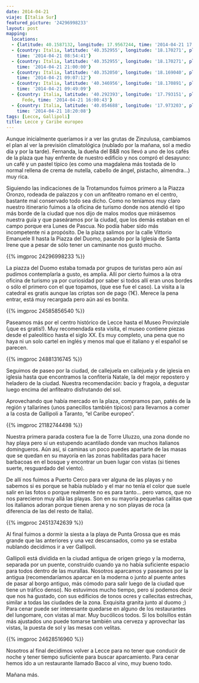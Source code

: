 ```yaml
---
date: 2014-04-21
viaje: [Italia Sur]
featured_picture: '24296998233'
layout: post
mapping:
  locations:
  - {latitude: 40.1587132, longitude: 17.9567244, time: '2014-04-21 17:00:00'}
  - {country: Italia, latitude: '40.352955', longitude: '18.170271', place: Lecce,
    time: '2014-04-21 08:54:41'}
  - {country: Italia, latitude: '40.352955', longitude: '18.170271', place: Lecce,
    time: '2014-04-21 21:00:00'}
  - {country: Italia, latitude: '40.352050', longitude: '18.169040', place: Lecce,
    time: '2014-04-21 09:07:12'}
  - {country: Italia, latitude: '40.346956', longitude: '18.170891', place: Lecce,
    time: '2014-04-21 09:49:09'}
  - {country: Italia, latitude: '40.292393', longitude: '17.793151', place: Padula
      Fede, time: '2014-04-21 16:00:43'}
  - {country: Italia, latitude: '40.054688', longitude: '17.973203', place: Gallipoli,
    time: '2014-04-21 18:20:08'}
tags: [Lecce, Gallipoli]
title: Lecce y Caribe europeo
---
```

Aunque inicialmente queríamos ir a ver las grutas de Zinzulusa, cambiamos el plan al ver la previsión climatológica (nublado por la mañana, sol a medio día y por la tarde). Fernanda, la dueña del B&B nos llevó a uno de los cafés de la plaza que hay enfrente de nuestro edificio y nos compró el desayuno: un café y un pastel típico (es como una magdalena más tostada de lo normal rellena de crema de nutella, cabello de ángel, pistacho, almendra...) muy rica.

Siguiendo las indicaciones de la Trotamundos fuimos primero a la Piazza Oronzo, rodeada de palazzos y con un anfiteatro romano en el centro, bastante mal conservado todo sea dicho. Como no teníamos muy claro nuestro itinerario fuimos a la oficina de turismo donde nos atendió el tipo más borde de la ciudad que nos dijo de malos modos que mirásemos nuestra guía y que paseáramos por la ciudad, que los demás estaban en el campo porque era Lunes de Pascua. No podía haber sido más incompetente ni a propósito. De la plaza salimos por la calle Vittorio Emanuele II hasta la Piazza del Duomo, pasando por la Iglesia de Santa Irene que a pesar de sólo tener un caminante nos gustó mucho.

{{% imgproc 24296998233 %}}

La piazza del Duomo estaba tomada por grupos de turistas pero aún así pudimos contemplarla a gusto, es amplia. Allí por cierto fuimos a la otra oficina de turismo ya por curiosidad por saber si todos allí eran unos bordes o sólo el primero con el que topamos, (que ese fue el caso). La visita a la catedral es gratis aunque las criptas son de pago (1€). Merece la pena entrar, está muy recargada pero aún así es bonita.

{{% imgproc 24585856540 %}}

Paseamos más por el centro histórico de Lecce hasta el Museo Provinziale (¡que es gratis!). Muy recomendada esta visita, el museo contiene piezas desde el paleolítico hasta el siglo XX. Es muy completo, una pena que no haya ni un solo cartel en inglés y menos mal que el italiano y el español se parecen.

{{% imgproc 24881316745 %}}

Seguimos de paseo por la ciudad, de callejuela en callejuela y de iglesia en iglesia hasta que encontramos la confitería Natale, la del mejor repostero y heladero de la ciudad. Nuestra recomendación: bacio y fragola, a degustar luego encima del anfiteatro disfrutando del sol.

Aprovechando que había mercado en la plaza, compramos pan, patés de la región y tallarines (unos panecillos también típicos) para llevarnos a comer a la costa de Gallipoli a Taranto, “el Caribe europeo”.

{{% imgproc 21182744498 %}}

Nuestra primera parada costera fue la de Torre Uluzzo, una zona donde no hay playa pero sí un estupendo acantilado donde van muchos italianos domingueros. Aún así, si caminas un poco puedes apartarte de las masas que se quedan en su mayoría en las zonas habilitadas para hacer barbacoas en el bosque y encontrar un buen lugar con vistas (si tienes suerte, resguardado del viento).

De allí nos fuimos a Puerto Cerco para ver alguna de las playas y no sabemos si es porque se había nublado y el mar no tenía el color que suele salir en las fotos o porque realmente no es para tanto... pero vamos, que no nos parecieron muy allá las playas. Son en su mayoría pequeñas calitas que los italianos adoran porque tienen arena y no son playas de roca (a diferencia de las del resto de Italia).

{{% imgproc 24513742639 %}}

Al final fuimos a dormir la siesta a la playa de Punta Grossa que es más grande que las anteriores y una vez descansados, como ya se estaba nublando decidimos ir a ver Gallipoli.

Gallipoli está dividida en la ciudad antigua de origen griego y la moderna, separada por un puente, construido cuando ya no había suficiente espacio para todos dentro de las murallas. Nosotros aparcamos y paseamos por la antigua (recomendaríamos aparcar en la moderna o junto al puente antes de pasar al borgo antiguo, más cómodo para salir luego de la ciudad que tiene un tráfico denso). No estuvimos mucho tiempo, pero sí podemos decir que nos ha gustado, con sus edificios de tonos ocres y callecitas estrechas, similar a todas las ciudades de la zona. Exquisita granita junto al duomo ;) Para cenar puede ser interesante quedarse en alguno de los restaurantes del lungomare, con vistas al mar. Muy bucólicos todos. Si los bolsillos están más ajustados uno puede tomarse también una cerveza y aprovechar las vistas, la puesta de sol y las mesas con velitas.

{{% imgproc 24628516960 %}}

Nosotros al final decidimos volver a Lecce para no tener que conducir de noche y tener tiempo suficiente para buscar aparcamiento. Para cenar hemos ido a un restaurante llamado Bacco al vino, muy bueno todo.

Mañana más.
